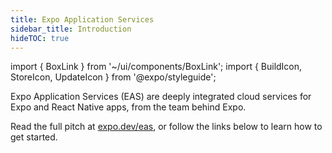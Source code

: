```yaml
---
title: Expo Application Services
sidebar_title: Introduction
hideTOC: true
---
```


import { BoxLink } from '~/ui/components/BoxLink';
import { BuildIcon, StoreIcon, UpdateIcon } from '@expo/styleguide';

Expo Application Services (EAS) are deeply integrated cloud services for Expo and React Native apps, from the team behind Expo.

Read the full pitch at [expo.dev/eas](https://expo.dev/eas), or follow the links below to learn how to get started.

<BoxLink title="EAS Build" description="Compile and sign Android/iOS apps with custom native code in the cloud. Learn more." href="/build/introduction" Icon={BuildIcon} />

<BoxLink title="EAS Submit" description="Upload your app to the Apple App Store or Google Play Store from the cloud with one CLI command. Learn more." href="/submit/introduction" Icon={StoreIcon} />

<BoxLink title="EAS Update" description="Address small bugs and push quick fixes directly to end-users. Learn more." href="/eas-update/introduction" Icon={UpdateIcon} />

<BoxLink title="EAS Metadata (In Preview)" description="Upload all app store information required to get your app published. Learn more." href="/eas/metadata/" Icon={StoreIcon} />
